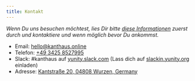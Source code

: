 ```yaml
---
title: Kontakt
---
```

*Wenn Du uns besuchen möchtest, lies Dir bitte [diese Informationen](../docs/visiting/) zuerst durch und kontaktiere und wenn möglich bevor Du ankommst.*

- Email: <a href=mailto:hello@kanthaus.online>hello@kanthaus.online</a>
- Telefon: <a href="tel:+4934258527995">+49 3425 8527995</a>
- Slack: #kanthaus auf [yunity.slack.com](https://yunity.slack.com) (Lass dich auf [slackin.yunity.org](https://slackin.yunity.org) einladen)
- Adresse: [Kantstraße 20, 04808 Wurzen, Germany](https://www.openstreetmap.org/search?query=20%20kantstrasse%20wurzen#map=19/51.36711/12.74075&layers=N?target=_blank)

